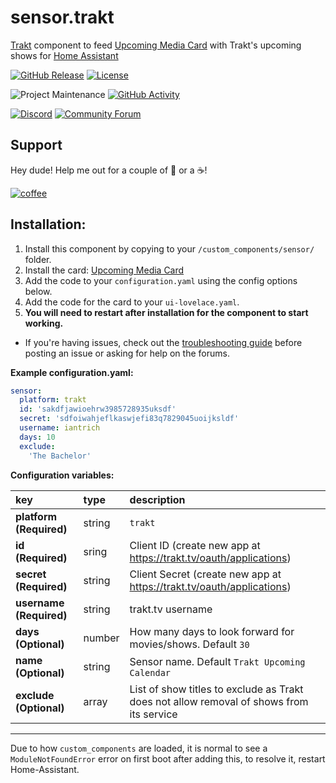 # sensor.trakt
[Trakt](https://www.trakt.tv) component to feed [Upcoming Media Card](https://github.com/custom-cards/upcoming-media-card) with
Trakt's upcoming shows for [Home Assistant](https://www.home-assistant.io/)

[![GitHub Release][releases-shield]][releases]
[![License][license-shield]](LICENSE.md)

![Project Maintenance][maintenance-shield]
[![GitHub Activity][commits-shield]][commits]

[![Discord][discord-shield]][discord]
[![Community Forum][forum-shield]][forum]

## Support
Hey dude! Help me out for a couple of :beers: or a :coffee:!

[![coffee](https://www.buymeacoffee.com/assets/img/custom_images/black_img.png)](https://www.buymeacoffee.com/zJtVxUAgH)

## Installation:

1. Install this component by copying to your `/custom_components/sensor/` folder.
2. Install the card: [Upcoming Media Card](https://github.com/custom-cards/upcoming-media-card)
3. Add the code to your `configuration.yaml` using the config options below.
4. Add the code for the card to your `ui-lovelace.yaml`. 
5. **You will need to restart after installation for the component to start working.**

* If you're having issues, check out the [troubleshooting guide](https://github.com/custom-cards/upcoming-media-card/blob/master/troubleshooting.md) before posting an issue or asking for help on the forums.

**Example configuration.yaml:**

```yaml
sensor:
  platform: trakt
  id: 'sakdfjawioehrw3985728935uksdf'
  secret: 'sdfoiwahjeflkaswjefi83q7829045uoijksldf'
  username: iantrich
  days: 10
  exclude:
    'The Bachelor'
```

**Configuration variables:**

key | type | description
:--- | :--- | :---
**platform (Required)** | string | `trakt`
**id (Required)** | sring | Client ID (create new app at https://trakt.tv/oauth/applications)
**secret (Required)** | string | Client Secret (create new app at https://trakt.tv/oauth/applications)
**username (Required)** | string | trakt.tv username
**days (Optional)** | number | How many days to look forward for movies/shows. Default `30`
**name (Optional)** | string | Sensor name. Default `Trakt Upcoming Calendar`
**exclude (Optional)** | array | List of show titles to exclude as Trakt does not allow removal of shows from its service

***

Due to how `custom_components` are loaded, it is normal to see a `ModuleNotFoundError` error on first boot after adding this, to resolve it, restart Home-Assistant.

[commits-shield]: https://img.shields.io/github/commit-activity/y/custom-components/sensor.trakt.svg
[commits]: https://github.com/custom-components/sensor.trakt/commits/master
[discord]: https://discord.gg/Qa5fW2R
[discord-shield]: https://img.shields.io/discord/478094546522079232.svg
[forum-shield]: https://img.shields.io/badge/community-forum-brightgreen.svg
[forum]: https://community.home-assistant.io/t/lovelace-upcoming-media-card/66562
[license-shield]: https://img.shields.io/github/license/custom-components/sensor.trakt.svg
[maintenance-shield]: https://img.shields.io/badge/maintainer-Ian%20Richardson%20%40iantrich-blue.svg
[releases-shield]: https://img.shields.io/github/release/custom-components/sensor.trakt.svg
[releases]: https://github.com/custom-components/sensor.trakt/releases
